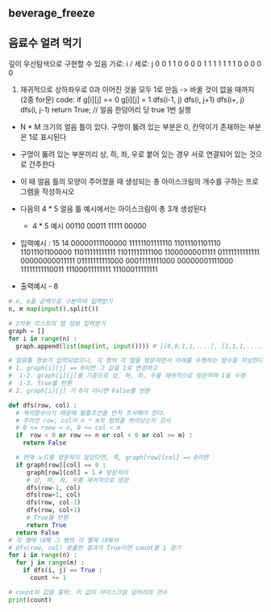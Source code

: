 ## beverage_freeze

## 음료수 얼려 먹기
깊이 우선탐색으로 구현할 수 있음
가로: i / 세로: j
0 0 1 1 0
0 0 0 1 1
1 1 1 1 1
0 0 0 0 0
1. 재귀적으로 상하좌우로 0과 이어진 것을 모두 1로 만듬 -> 바꿀 것이 없을 때까지 (2중 for문)
code:
if g[i][j] == 0 
  g[i][j] = 1
  dfs(i-1, j)
  dfs(i, j+1)
  dfs(i+, j)
  dfs(i, j-1)
return True; // 얼음 한덩어리 당 true 1번 실행

* N * M 크기의 얼음 틀이 있다. 구멍이 뚫려 있는 부분은 0, 칸막이가 존재하는 부분은 1로 표시된다
* 구멍이 뚫려 있는 부분끼리 상, 하, 좌, 우로 붙어 있는 경우 서로 연결되어 있는 것으로 간주한다
* 이 때 얼음 틀의 모양이 주어졌을 때 생성되는 총 아이스크림의 개수를 구하는 프로그램을 작성하시오
* 다음의 4 * 5 얼음 틀 예시에서는 아이스크림이 총 3개 생성된다

  - 4 * 5 예시
00110
00011
11111
00000

* 입력예시 : 15 14
00000111100000
11111101111110
11011101101110
11011101100000
11011111111111
11011111111100
11000000011111
01111111111111
00000000011111
01111111111000
00011111111000
00000001111000
11111111110011
11100011111111
11100011111111

* 출력예시 - 8

```python
# n, m을 공백으로 구분하여 입력받기
n, m map(input().split())

# 2차원 리스트의 맵 정보 입력받기
graph = []
for i in range(n) :
  graph.append(list(map(int, input()))) # [[0,0,1,1,....], [1,1,1,....], ..., [...] ]

# 얼음틀 정보가 입력되었으니, 각 행의 각 열을 방문하면서 아래를 수행하는 함수를 작성한다
# 1. graph[i][j] == 0이면 그 값을 1로 변경하고
#  1-2. graph[i][j]를 기준으로 상, 하, 좌, 우를 재귀적으로 방문하며 1을 수행
#  1-3. True를 반환
# 2. graph[i][j] 가 0이 아니면 False를 반환

def dfs(row, col) :
  # 재귀함수이기 때문에 탈출조건을 먼저 조사해야 한다.
  # 주어진 row, col이 n * m의 범위를 벗어났는지 검사
  # 0 <= roew < n, 0 <= col < m
  if  row < 0 or row >= n or col < 0 or col >= m) :
    return False

  # 현재 노드를 방문하지 않았다면, 즉, graph[row][col] == 0이면
  if graph[row][col] == 0 :
     graph[row][col] = 1 # 방문처리
     # 상, 하, 좌, 우를 재귀적으로 방문
     dfs(row-1, col)
     dfs(row+1, col)
     dfs(row, col-1)
     dfs(row, col+1)
     # True를 반환
     return True
  return False
# 각 행에 대해 그 행의 각 열에 대해서
# dfs(row, col) 호출한 결과가 True이면 count를 1 증가
for i in range(n) :
  for j in range(m) :
    if dfs(i, j) == True :
      count += 1

# count의 값을 출력: 이 값이 아이스크림 덩어리의 갯수
print(count)
```
